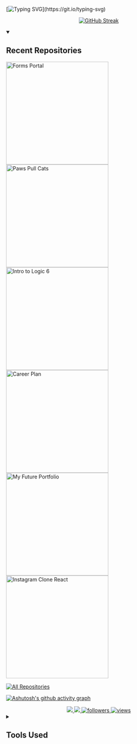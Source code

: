 

[![Typing SVG](https://readme-typing-svg.herokuapp.com/?color=6a0dad&size=35&center=true&vCenter=true&width=1000&lines=+I'm+Iasmym+Melo!;Welcome+To+My+Github!;Let's+Explore+Tech+Together!)](https://git.io/typing-svg)

<div align="center">  
 
 <a href="https://git.io/streak-stats"><img src="https://github-readme-streak-stats.herokuapp.com?user=Iasmelo&theme=modern-lilac2" alt="GitHub Streak" /></a>
 
</div>

<details open> 
  <summary><h2>Recent Repositories</h2></summary>

  <p align="left">
    <!-- Primeiro repositório -->
    <a href="https://github.com/Iasmelo/forms_portal">
      <img width="278" src="https://github-readme-stats.vercel.app/api/pin/?username=Iasmelo&repo=forms_portal&theme=react&bg_color=1F222E&title_color=8A2BE2&hide_border=true&icon_color=F8D866&show_icons=false" alt="Forms Portal">
    </a>
    <!-- Segundo repositório -->
    <a href="https://github.com/Iasmelo/PawsPull_Cats">
      <img width="278" src="https://github-readme-stats.vercel.app/api/pin/?username=Iasmelo&repo=PawsPull_Cats&theme=react&bg_color=1F222E&title_color=8A2BE2&hide_border=true&icon_color=F8D866&show_icons=false" alt="Paws Pull Cats">
    </a>
    <!-- Terceiro repositório -->
    <a href="https://github.com/Iasmelo/intro_logic_6">
      <img width="278" src="https://github-readme-stats.vercel.app/api/pin/?username=Iasmelo&repo=intro_logic_6&theme=react&bg_color=1F222E&title_color=8A2BE2&hide_border=true&icon_color=F8D866&show_icons=false" alt="Intro to Logic 6">
    </a>
    <!-- Quarto repositório -->
    <a href="https://github.com/Iasmelo/Plano-de-Carreira">
      <img width="278" src="https://github-readme-stats.vercel.app/api/pin/?username=Iasmelo&repo=Plano-de-Carreira&theme=react&bg_color=1F222E&title_color=8A2BE2&hide_border=true&icon_color=F8D866&show_icons=false" alt="Career Plan">
    </a>
    <!-- Quinto repositório -->
    <a href="https://github.com/Iasmelo/my_future_portfolio">
      <img width="278" src="https://github-readme-stats.vercel.app/api/pin/?username=Iasmelo&repo=my_future_portfolio&theme=react&bg_color=1F222E&title_color=8A2BE2&hide_border=true&icon_color=F8D866&show_icons=false" alt="My Future Portfolio">
    </a>
    <!-- Sexto repositório -->
    <a href="https://github.com/Iasmelo/instagram_clone_react">
      <img width="278" src="https://github-readme-stats.vercel.app/api/pin/?username=Iasmelo&repo=instagram_clone_react&theme=react&bg_color=1F222E&title_color=8A2BE2&hide_border=true&icon_color=F8D866&show_icons=false" alt="Instagram Clone React">
    </a>
  </p>

  <!-- Botão para acessar todos os repositórios -->
  <a href="https://github.com/Iasmelo?tab=repositories">
    <img alt="All Repositories" title="Click here to view all my repositories" src="https://custom-icon-badges.demolab.com/badge/-Click%20here%20to%20view%20all%20repositories-1F222E?style=for-the-badge&logoColor=white&logo=repo"/>
  </a>

</details>




[![Ashutosh's github activity graph](https://github-readme-activity-graph.vercel.app/graph?username=Iasmelo&bg_color=0d1117&color=ffffff&line=7000a3&point=7000a3&area=true&hide_border=true)](https://github.com/ashutosh00710/github-readme-activity-graph)


<div align="center"> 
  <a href="mailto:meloiasmym@outlook.com">
    <img src="https://img.shields.io/badge/-Outlook-8A2BE2?style=for-the-badge&logo=microsoft-outlook&logoColor=white" />
  </a>
  <a href="https://www.linkedin.com/in/iasmymmelo/" target="_blank">
    <img src="https://img.shields.io/badge/-LinkedIn-8A2BE2?style=for-the-badge&logo=linkedin&logoColor=white" />
  </a>
  <a href="https://github.com/Iasmelo?tab=followers">
    <img alt="followers" title="Follow me on Github" src="https://custom-icon-badges.demolab.com/github/followers/Iasmelo?color=8A2BE2&labelColor=8A2BE2&style=for-the-badge&logo=person-add&label=Follow&logoColor=white"/>
  </a>
  <a href="https://github.com/Iasmelo">
    <img alt="views" title="GitHub profile views" src="https://img.shields.io/badge/Views-5-8A2BE2?style=for-the-badge&labelColor=8A2BE2&color=8A2BE2&logo=eye&logoColor=white"/>
  </a>
</div>


<details> 
  <summary><h2>Tools Used</h2></summary>

  <h3>* Programming and Markup Languages</h3>

  <p>
      <a href="#"><img alt="CSS" src="https://img.shields.io/badge/CSS-6A0DAD.svg?logo=css3&logoColor=white"></a>
      <a href="#"><img alt="HTML" src="https://img.shields.io/badge/HTML-6A0DAD.svg?logo=html5&logoColor=white"></a>
      <a href="#"><img alt="Java" src="https://custom-icon-badges.demolab.com/badge/Java-6A0DAD.svg?logo=java&logoColor=white"></a>
      <a href="#"><img alt="JavaScript" src="https://img.shields.io/badge/JavaScript-6A0DAD.svg?logo=javascript&logoColor=white"></a>
      <a href="#"><img alt="Node.js" src="https://img.shields.io/badge/Node.js-6A0DAD.svg?logo=node.js&logoColor=white"></a>
      <a href="#"><img alt="Python" src="https://img.shields.io/badge/Python-6A0DAD.svg?logo=python&logoColor=white"></a>
      <a href="#"><img alt="SQL" src="https://custom-icon-badges.demolab.com/badge/SQL-6A0DAD.svg?logo=database&logoColor=white"></a>
  </p>

  <h3>* Frameworks and Libraries</h3>

  <p>
      <a href="#"><img alt="Bootstrap" src="https://img.shields.io/badge/Bootstrap-6A0DAD.svg?logo=bootstrap&logoColor=white"></a>
      <a href="#"><img alt="Vite" src="https://img.shields.io/badge/Vite-6A0DAD.svg?logo=vite&logoColor=white"></a>
      <a href="#"><img alt="React" src="https://img.shields.io/badge/React-6A0DAD.svg?logo=react&logoColor=white"></a>
      <a href="#"><img alt="Tailwind" src="https://custom-icon-badges.demolab.com/badge/Tailwind-6A0DAD.svg?logo=tailwind-css&logoColor=white"></a>
  </p>

  <h3>* Databases and Cloud Hosting</h3>

  <p>
      <a href="#"><img alt="GitHub Pages" src="https://img.shields.io/badge/GitHub%20Pages-6A0DAD.svg?logo=github&logoColor=white"></a>
      <a href="#"><img alt="MySQL" src="https://img.shields.io/badge/MySQL-6A0DAD.svg?logo=mysql&logoColor=white"></a>
      <a href="#"><img alt="Vercel" src="https://img.shields.io/badge/Vercel-6A0DAD.svg?logo=vercel&logoColor=white"></a>
  </p>

  <h3>* Software and Tools</h3>

  <p>
      <a href="#"><img alt="Adobe" src="https://img.shields.io/badge/Adobe-6A0DAD.svg?logo=adobe&logoColor=white"></a>
      <a href="#"><img alt="Discord" src="https://img.shields.io/badge/Discord-6A0DAD.svg?logo=discord&logoColor=white"></a>
      <a href="#"><img alt="Git" src="https://img.shields.io/badge/Git-6A0DAD.svg?logo=git&logoColor=white"></a>
      <a href="#"><img alt="GitHub Desktop" src="https://img.shields.io/badge/GitHub%20Desktop-6A0DAD.svg?logo=github&logoColor=white"></a>
      <a href="#"><img alt="Google Sheets" src="https://img.shields.io/badge/Sheets-6A0DAD.svg?logo=google-sheets&logoColor=white"></a>
      <a href="#"><img alt="Visual Studio Code" src="https://img.shields.io/badge/Visual%20Studio%20Code-6A0DAD.svg?logo=visual-studio-code&logoColor=white"></a>
  </p>
</details>

